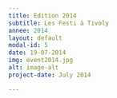 ```yaml
---
title: Edition 2014
subtitle: Les Festi à Tivoly
annee: 2014
layout: default
modal-id: 5
date: 19-07-2014
img: event2014.jpg
alt: image-alt
project-date: July 2014

---
```


